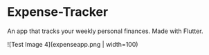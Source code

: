 # Expense-Tracker
 An app that tracks your weekly personal finances. Made with Flutter.

![Test Image 4](expenseapp.png | width=100)
